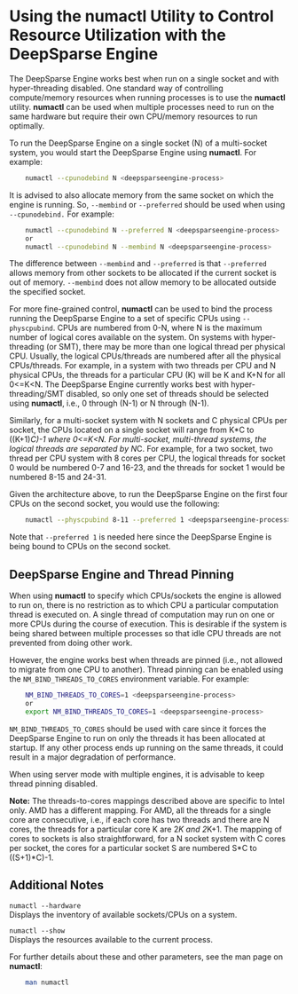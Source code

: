 # Using the numactl Utility to Control Resource Utilization with the DeepSparse Engine

The DeepSparse Engine works best when run on a single socket and with hyper-threading disabled. One standard way of controlling compute/memory resources when running processes is to use the **numactl** utility. **numactl** can be used when multiple processes need to run on the same hardware but require their own CPU/memory resources to run optimally.

To run the DeepSparse Engine on a single socket (N) of a multi-socket system, you would start the DeepSparse Engine using **numactl**. For example:

```bash
    numactl --cpunodebind N <deepsparseengine-process>
```

It is advised to also allocate memory from the same socket on which the engine is running. So, `--membind` or `--preferred` should be used when using `--cpunodebind.` For example:

```bash
    numactl --cpunodebind N --preferred N <deepsparseengine-process>
    or
    numactl --cpunodebind N --membind N <deepsparseengine-process>
```

The difference between `--membind` and `--preferred` is that `--preferred` allows memory from other sockets to be allocated if the current socket is out of memory.  `--membind` does not allow memory to be allocated outside the specified socket.

For more fine-grained control, **numactl** can be used to bind the process running the DeepSparse Engine to a set of specific CPUs using `--physcpubind`. CPUs are numbered from 0-N, where N is the maximum number of logical cores available on the system. On systems with hyper-threading (or SMT), there may be more than one logical thread per physical CPU. Usually, the logical CPUs/threads are numbered after all the physical CPUs/threads. For example, in a system with two threads per CPU and N physical CPUs, the threads for a particular CPU (K) will be K and K+N for all 0&lt;=K&lt;N. The DeepSparse Engine currently works best with hyper-threading/SMT disabled, so only one set of threads should be selected using **numactl**, i.e., 0 through (N-1) or N through (N-1).

Similarly, for a multi-socket system with N sockets and C physical CPUs per socket, the CPUs located on a single socket will range from K*C to ((K+1)*C)-1 where 0&lt;=K&lt;N. For multi-socket, multi-thread systems, the logical threads are separated by N*C. For example, for a two socket, two thread per CPU system with 8 cores per CPU, the logical threads for socket 0 would be numbered 0-7 and 16-23, and the threads for socket 1 would be numbered 8-15 and 24-31.

Given the architecture above, to run the DeepSparse Engine on the first four CPUs on the second socket, you would use the following:

```bash
    numactl --physcpubind 8-11 --preferred 1 <deepsparseengine-process>
```

Note that `--preferred 1` is needed here since the DeepSparse Engine is being bound to CPUs on the second socket.

## DeepSparse Engine and Thread Pinning

When using **numactl** to specify which CPUs/sockets the engine is allowed to run on, there is no restriction as to which CPU a particular computation thread is executed on. A single thread of computation may run on one or more CPUs during the course of execution. This is desirable if the system is being shared between multiple processes so that idle CPU threads are not prevented from doing other work.

However, the engine works best when threads are pinned (i.e., not allowed to migrate from one CPU to another). Thread pinning can be enabled using the `NM_BIND_THREADS_TO_CORES` environment variable. For example:

```bash
    NM_BIND_THREADS_TO_CORES=1 <deepsparseengine-process>
    or
    export NM_BIND_THREADS_TO_CORES=1 <deepsparseengine-process>
```

`NM_BIND_THREADS_TO_CORES` should be used with care since it forces the DeepSparse Engine to run on only the threads it has been allocated at startup. If any other process ends up running on the same threads, it could result in a major degradation of performance.

When using server mode with multiple engines, it is advisable to keep thread pinning disabled.

**Note:** The threads-to-cores mappings described above are specific to Intel only. AMD has a different mapping. For AMD, all the threads for a single core are consecutive, i.e., if each core has two threads and there are N cores, the threads for a particular core K are 2*K and 2*K+1.  The mapping of cores to sockets is also straightforward, for a N socket system with C cores per socket, the cores for a particular socket S are numbered S*C to ((S+1)*C)-1.

## Additional Notes

`numactl --hardware` </br>
Displays the inventory of available sockets/CPUs on a system.

`numactl --show` </br>
Displays the resources available to the current process.

For further details about these and other parameters, see the man page on **numactl**:

```bash
    man numactl
```
